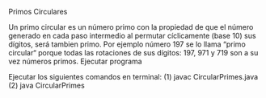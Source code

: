 Primos Circulares

Un primo circular es un número primo con la propiedad de que el número generado en cada paso intermedio al permutar cíclicamente (base 10) sus dígitos, será tambien primo. Por ejemplo número 197 se lo llama “primo circular“ porque todas las rotaciones de sus dígitos: 197, 971 y 719 son a su vez números primos.
Ejecutar programa

Ejecutar los siguientes comandos en terminal: 
                        (1) javac CircularPrimes.java
                        (2) java CircularPrimes
